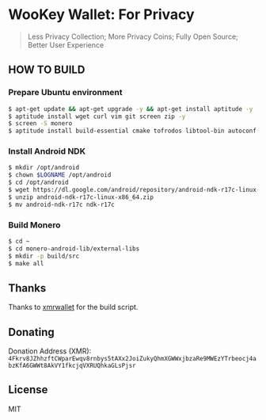 # WooKey Wallet: For Privacy

> Less Privacy Collection; More Privacy Coins; Fully Open Source; Better User Experience

## HOW TO BUILD

### Prepare Ubuntu environment

```bash
$ apt-get update && apt-get upgrade -y && apt-get install aptitude -y
$ aptitude install wget curl vim git screen zip -y
$ screen -S monero
$ aptitude install build-essential cmake tofrodos libtool-bin autoconf pkg-config -y
```

### Install Android NDK

```bash
$ mkdir /opt/android
$ chown $LOGNAME /opt/android
$ cd /opt/android
$ wget https://dl.google.com/android/repository/android-ndk-r17c-linux-x86_64.zip
$ unzip android-ndk-r17c-linux-x86_64.zip
$ mv android-ndk-r17c ndk-r17c
```

### Build Monero

```bash
$ cd ~
$ cd monero-android-lib/external-libs
$ mkdir -p build/src
$ make all
```

## Thanks

Thanks to [xmrwallet](https://github.com/m2049r/xmrwallet) for the build script.

## Donating

Donation Address (XMR): `4Fkrv8JZhhzftCWparEwqv8rnbys5tAXx2JoiZukyQhmXGWWxjbzaRe9MWEzYTrbeocj4abzKfA6GWWt8AkVY1fkcjqVXRUQhkaGLsPjsr`

## License

MIT
